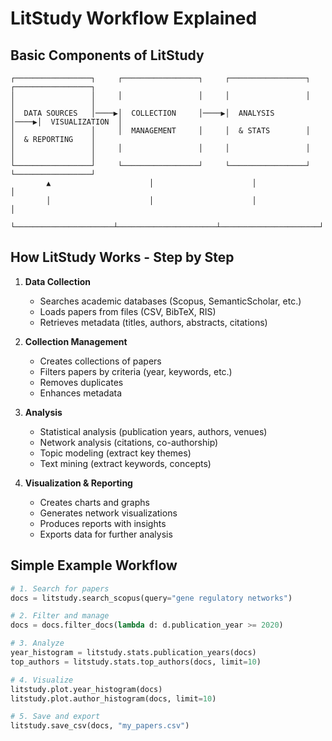 # LitStudy Workflow Explained

## Basic Components of LitStudy

```
┌─────────────────┐     ┌─────────────────┐     ┌─────────────────┐     ┌─────────────────┐
│                 │     │                 │     │                 │     │                 │
│  DATA SOURCES   │────▶│  COLLECTION     │────▶│  ANALYSIS       │────▶│  VISUALIZATION  │
│                 │     │  MANAGEMENT     │     │  & STATS        │     │  & REPORTING    │
│                 │     │                 │     │                 │     │                 │
└─────────────────┘     └─────────────────┘     └─────────────────┘     └─────────────────┘
        ▲                      │                      │                      │
        │                      │                      │                      │
        └──────────────────────┴──────────────────────┴──────────────────────┘
```

## How LitStudy Works - Step by Step

1. **Data Collection**
   - Searches academic databases (Scopus, SemanticScholar, etc.)
   - Loads papers from files (CSV, BibTeX, RIS)
   - Retrieves metadata (titles, authors, abstracts, citations)

2. **Collection Management**
   - Creates collections of papers
   - Filters papers by criteria (year, keywords, etc.)
   - Removes duplicates
   - Enhances metadata

3. **Analysis**
   - Statistical analysis (publication years, authors, venues)
   - Network analysis (citations, co-authorship)
   - Topic modeling (extract key themes)
   - Text mining (extract keywords, concepts)

4. **Visualization & Reporting**
   - Creates charts and graphs
   - Generates network visualizations
   - Produces reports with insights
   - Exports data for further analysis

## Simple Example Workflow

```python
# 1. Search for papers
docs = litstudy.search_scopus(query="gene regulatory networks")

# 2. Filter and manage
docs = docs.filter_docs(lambda d: d.publication_year >= 2020)

# 3. Analyze
year_histogram = litstudy.stats.publication_years(docs)
top_authors = litstudy.stats.top_authors(docs, limit=10)

# 4. Visualize
litstudy.plot.year_histogram(docs)
litstudy.plot.author_histogram(docs, limit=10)

# 5. Save and export
litstudy.save_csv(docs, "my_papers.csv")
```